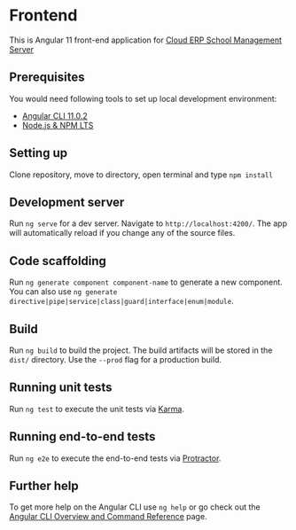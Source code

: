 # Frontend

This is Angular 11 front-end application for [Cloud ERP School Management Server](https://github.com/cloud-erp-school-system/backend) 

## Prerequisites
You would need following tools to set up local development environment:
- [Angular CLI 11.0.2](https://cli.angular.io/)
- [Node.js & NPM LTS](https://www.npmjs.com/get-npm)

## Setting up
Clone repository, move to directory, open terminal and type `npm install`

## Development server

Run `ng serve` for a dev server. Navigate to `http://localhost:4200/`. The app will automatically reload if you change any of the source files.

## Code scaffolding

Run `ng generate component component-name` to generate a new component. You can also use `ng generate directive|pipe|service|class|guard|interface|enum|module`.

## Build

Run `ng build` to build the project. The build artifacts will be stored in the `dist/` directory. Use the `--prod` flag for a production build.

## Running unit tests

Run `ng test` to execute the unit tests via [Karma](https://karma-runner.github.io).

## Running end-to-end tests

Run `ng e2e` to execute the end-to-end tests via [Protractor](http://www.protractortest.org/).

## Further help

To get more help on the Angular CLI use `ng help` or go check out the [Angular CLI Overview and Command Reference](https://angular.io/cli) page.
